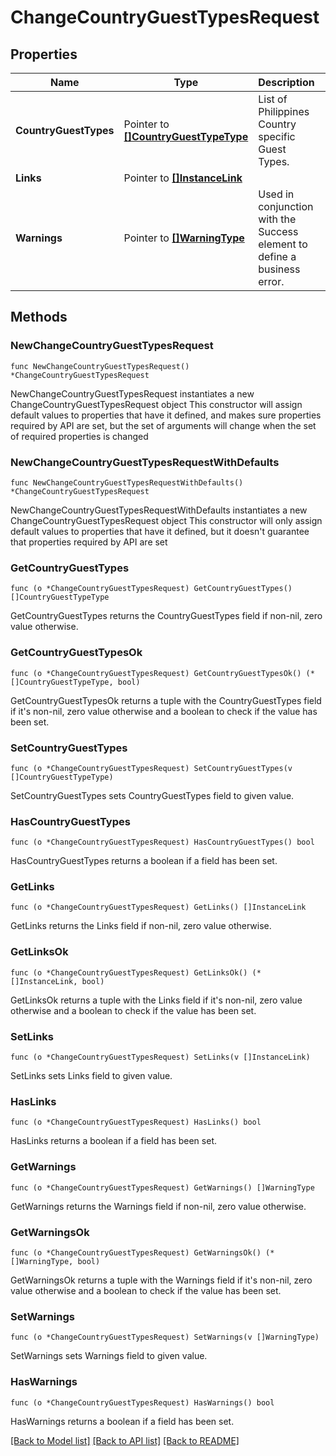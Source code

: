 # ChangeCountryGuestTypesRequest

## Properties

Name | Type | Description | Notes
------------ | ------------- | ------------- | -------------
**CountryGuestTypes** | Pointer to [**[]CountryGuestTypeType**](CountryGuestTypeType.md) | List of Philippines Country specific Guest Types. | [optional] 
**Links** | Pointer to [**[]InstanceLink**](InstanceLink.md) |  | [optional] 
**Warnings** | Pointer to [**[]WarningType**](WarningType.md) | Used in conjunction with the Success element to define a business error. | [optional] 

## Methods

### NewChangeCountryGuestTypesRequest

`func NewChangeCountryGuestTypesRequest() *ChangeCountryGuestTypesRequest`

NewChangeCountryGuestTypesRequest instantiates a new ChangeCountryGuestTypesRequest object
This constructor will assign default values to properties that have it defined,
and makes sure properties required by API are set, but the set of arguments
will change when the set of required properties is changed

### NewChangeCountryGuestTypesRequestWithDefaults

`func NewChangeCountryGuestTypesRequestWithDefaults() *ChangeCountryGuestTypesRequest`

NewChangeCountryGuestTypesRequestWithDefaults instantiates a new ChangeCountryGuestTypesRequest object
This constructor will only assign default values to properties that have it defined,
but it doesn't guarantee that properties required by API are set

### GetCountryGuestTypes

`func (o *ChangeCountryGuestTypesRequest) GetCountryGuestTypes() []CountryGuestTypeType`

GetCountryGuestTypes returns the CountryGuestTypes field if non-nil, zero value otherwise.

### GetCountryGuestTypesOk

`func (o *ChangeCountryGuestTypesRequest) GetCountryGuestTypesOk() (*[]CountryGuestTypeType, bool)`

GetCountryGuestTypesOk returns a tuple with the CountryGuestTypes field if it's non-nil, zero value otherwise
and a boolean to check if the value has been set.

### SetCountryGuestTypes

`func (o *ChangeCountryGuestTypesRequest) SetCountryGuestTypes(v []CountryGuestTypeType)`

SetCountryGuestTypes sets CountryGuestTypes field to given value.

### HasCountryGuestTypes

`func (o *ChangeCountryGuestTypesRequest) HasCountryGuestTypes() bool`

HasCountryGuestTypes returns a boolean if a field has been set.

### GetLinks

`func (o *ChangeCountryGuestTypesRequest) GetLinks() []InstanceLink`

GetLinks returns the Links field if non-nil, zero value otherwise.

### GetLinksOk

`func (o *ChangeCountryGuestTypesRequest) GetLinksOk() (*[]InstanceLink, bool)`

GetLinksOk returns a tuple with the Links field if it's non-nil, zero value otherwise
and a boolean to check if the value has been set.

### SetLinks

`func (o *ChangeCountryGuestTypesRequest) SetLinks(v []InstanceLink)`

SetLinks sets Links field to given value.

### HasLinks

`func (o *ChangeCountryGuestTypesRequest) HasLinks() bool`

HasLinks returns a boolean if a field has been set.

### GetWarnings

`func (o *ChangeCountryGuestTypesRequest) GetWarnings() []WarningType`

GetWarnings returns the Warnings field if non-nil, zero value otherwise.

### GetWarningsOk

`func (o *ChangeCountryGuestTypesRequest) GetWarningsOk() (*[]WarningType, bool)`

GetWarningsOk returns a tuple with the Warnings field if it's non-nil, zero value otherwise
and a boolean to check if the value has been set.

### SetWarnings

`func (o *ChangeCountryGuestTypesRequest) SetWarnings(v []WarningType)`

SetWarnings sets Warnings field to given value.

### HasWarnings

`func (o *ChangeCountryGuestTypesRequest) HasWarnings() bool`

HasWarnings returns a boolean if a field has been set.


[[Back to Model list]](../README.md#documentation-for-models) [[Back to API list]](../README.md#documentation-for-api-endpoints) [[Back to README]](../README.md)


